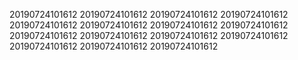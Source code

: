 20190724101612
20190724101612
20190724101612
20190724101612
20190724101612
20190724101612
20190724101612
20190724101612
20190724101612
20190724101612
20190724101612
20190724101612
20190724101612
20190724101612
20190724101612

